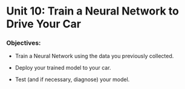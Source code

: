 # Unit 10: Train a Neural Network to Drive Your Car

### Objectives:
- Train a Neural Network using the data you previously collected.

- Deploy your trained model to your car.

- Test (and if necessary, diagnose) your model.